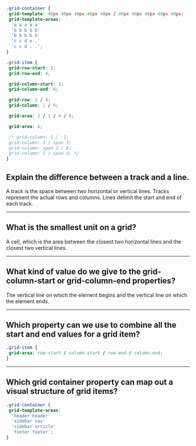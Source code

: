 ```css
.grid-container {
 grid-template: 40px 40px 40px 40px 40px / 40px 40px 40px 40px 40px;
 grid-template-areas:
  'a a a a a'
  'b b b b b'
  'b b b b b'
  'c c d e .'
  'c c d . .';
}

.grid-item {
 grid-row-start: 2;
 grid-row-end: 4;

 grid-column-start: 1;
 grid-column-end: 6;

 grid-row: 2 / 4;
 grid-column: 1 / 6;

 grid-area: 2 / 1 / 4 / 6;

 grid-area: b;

 /* grid-column: 1 / -1;
 grid-column: 3 / span 3;
 grid-column: span 3 / 6; 
 grid-column: 1 / span d; */
}
```

## **Explain the difference between a track and a line.**

A track is the space between two horizontal or vertical lines. Tracks represent the actual rows and columns. Lines delimit the start and end of each track.

---

## **What is the smallest unit on a grid?**

A cell, which is the area between the closest two horizontal lines and the closest two vertical lines.

---

## **What kind of value do we give to the grid-column-start or grid-column-end properties?**

The vertical line on which the element begins and the vertical line on which the element ends.

---

## **Which property can we use to combine all the start and end values for a grid item?**

```css
.grid-item {
 grid-area: row-start / column-start / row-end / column-end;
}
```

---

## **Which grid container property can map out a visual structure of grid items?**

```css
.grid-container {
 grid-template-areas:
  'header header'
  'sidebar nav'
  'sidebar article'
  'footer footer';
}
```
